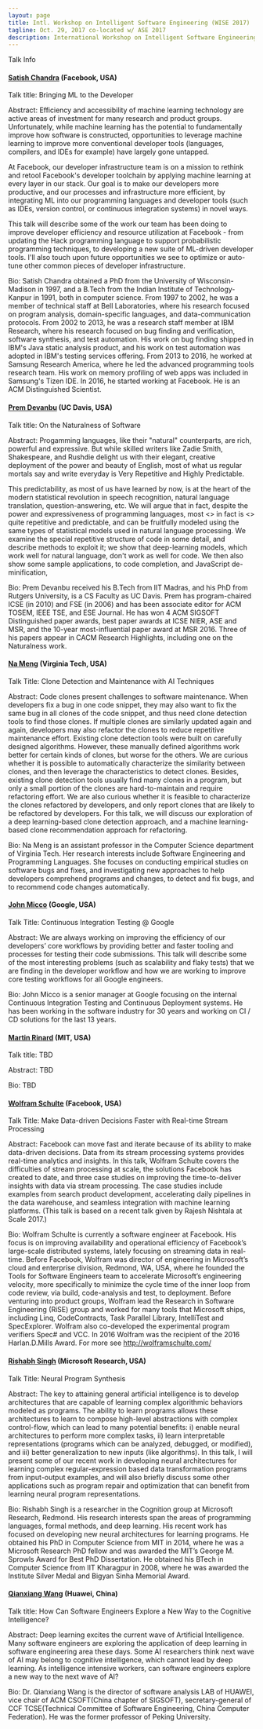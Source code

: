 ```yaml
---
layout: page
title: Intl. Workshop on Intelligent Software Engineering (WISE 2017)
tagline: Oct. 29, 2017 co-located w/ ASE 2017
description: International Workshop on Intelligent Software Engineering (WISE 2017)
---
```


Talk Info

#### [Satish Chandra](https://sites.google.com/site/schandraacmorg/) (Facebook, USA)

Talk title: Bringing ML to the Developer
 
Abstract: Efficiency and accessibility of machine learning technology are active areas of investment for many research and product groups. Unfortunately, while machine learning has the potential to fundamentally improve how software is constructed, opportunities to leverage machine learning to improve more conventional developer tools (languages, compilers, and IDEs for example) have largely gone untapped.
 
At Facebook, our developer infrastructure team is on a mission to rethink and retool Facebook's developer toolchain by applying machine learning at every layer in our stack. Our goal is to make our developers more productive, and our processes and infrastructure more efficient, by integrating ML into our programming languages and developer tools (such as IDEs, version control, or continuous integration systems) in novel ways.
 
This talk will describe some of the work our team has been doing to improve developer efficiency and resource utilization at Facebook - from updating the Hack programming language to support probabilistic programming techniques, to developing a new suite of ML-driven developer tools. I'll also touch upon future opportunities we see to optimize or auto-tune other common pieces of developer infrastructure.
 
Bio: Satish Chandra obtained a PhD from the University of Wisconsin-Madison in 1997, and a B.Tech from the Indian Institute of Technology-Kanpur in 1991, both in computer science. From 1997 to 2002, he was a member of technical staff at Bell Laboratories, where his research focused on program analysis, domain-specific languages, and data-communication protocols. From 2002 to 2013, he was a research staff member at IBM Research, where his research focused on bug finding and verification, software synthesis, and test automation. His work on bug finding shipped in IBM's Java static analysis product, and his work on test automation was adopted in IBM's testing services offering. From 2013 to 2016, he worked at Samsung Research America, where he led the advanced programming tools research team. His work on memory profiling of web apps was included in Samsung's Tizen IDE. In 2016, he started working at Facebook. He is an ACM Distinguished Scientist.

####  [Prem Devanbu](http://web.cs.ucdavis.edu/~devanbu/) (UC Davis, USA)

Talk title: On the Naturalness of Software

Abstract: Progamming languages, like their "natural" counterparts, are rich, powerful and expressive. But while skilled writers like Zadie Smith, Shakespeare, and  Rushdie delight us with their elegant, creative deployment of the power and beauty of English, most of what us regular mortals say and write everyday is Very Repetitive and Highly Predictable.

This predictability, as most of us have learned by now, is at the heart of the modern statistical revolution in speech recognition,
natural language translation, question-answering, etc. We will argue that in fact, despite the power and expressiveness of programming
languages, most <<Software>> in fact is <<also>> quite repetitive and predictable, and can be fruitfully modeled using the same types of
statistical models used in natural language processing.  We examine the special repetitive structure of code in some detail, and describe methods to exploit it; we show that deep-learning models, which work well for natural language, don't work as well for code. We then also show some sample applications, to code completion, and JavaScript de-minification, 

Bio: Prem Devanbu received his B.Tech from IIT Madras, and his PhD from Rutgers University, is a CS Faculty as UC Davis. Prem has program-chaired ICSE (in 2010) and FSE (in 2006) and has been associate editor for ACM TOSEM, IEEE TSE, and ESE Journal. He has won 4 ACM SIGSOFT Distinguished paper awards, best paper awards at ICSE NIER, ASE and MSR, and the 10-year most-influential paper award at MSR 2016. Three of his papers appear in CACM Research Highlights, including one on the Naturalness work. 

####  [Na Meng](http://people.cs.vt.edu/nm8247/) (Virginia Tech, USA)

Talk Title: Clone Detection and Maintenance with AI Techniques

Abstract: Code clones present challenges to software maintenance. When developers fix a bug in one code snippet, they may also want to fix the same bug in all clones of the code snippet, and thus need clone detection tools to find those clones. If multiple clones are similarly updated again and again, developers may also refactor the clones to reduce repetitive maintenance effort. Existing clone detection tools were built on carefully designed algorithms. However, these manually defined algorithms work better for certain kinds of clones, but worse for the others. We are curious whether it is possible to automatically characterize the similarity between clones, and then leverage the characteristics to detect clones. Besides, existing clone detection tools usually find many clones in a program, but only a small portion of the clones are hard-to-maintain and require refactoring effort. We are also curious whether it is feasible to characterize the clones refactored by developers, and only report clones that are likely to be refactored by developers. For this talk, we will discuss our exploration of a deep learning-based clone detection approach, and a machine learning-based clone recommendation approach for refactoring.

Bio: Na Meng is an assistant professor in the Computer Science department of Virginia Tech. Her research interests include Software Engineering and Programming Languages. She focuses on conducting empirical studies on software bugs and fixes, and investigating new approaches to help developers comprehend programs and changes, to detect and fix bugs, and to recommend code changes automatically.

####  [John Micco](https://research.google.com/pubs/105187.html) (Google, USA) 

Talk Title: Continuous Integration Testing @ Google

Abstract: We are always working on improving the efficiency of our developers’ core workflows by providing better and faster tooling and processes for testing their code submissions. This talk will describe some of the most interesting problems (such as scalability and flaky tests) that we are finding in the developer workflow and how we are working to improve core testing workflows for all Google engineers.

Bio: John Micco is a senior manager at Google focusing on the internal Continuous Integration Testing and Continuous Deployment systems. He has been working in the software industry for 30 years and working on CI / CD solutions for the last 13 years.


####  [Martin Rinard](http://people.csail.mit.edu/rinard/) (MIT, USA) 

Talk title: TBD

Abstract: TBD

Bio: TBD

####  [Wolfram Schulte](https://research.fb.com/people/schulte-wolfram/) (Facebook, USA)

Talk Title: Make Data-driven Decisions Faster with Real-time Stream Processing
 
Abstract: Facebook can move fast and iterate because of its ability to make data-driven decisions. Data from its stream processing systems provides real-time analytics and insights. In this talk, Wolfram Schulte covers the difficulties of stream processing at scale, the solutions Facebook has created to date, and three case studies on improving the time-to-deliver insights with data via stream processing. The case studies include examples from search product development, accelerating daily pipelines in the data warehouse, and seamless integration with machine learning platforms.  (This talk is based on a recent talk given by Rajesh Nishtala at Scale 2017.)
 
Bio: Wolfram Schulte is currently a software engineer at Facebook. His focus is on improving availability and operational efficiency of Facebook’s large-scale distributed systems, lately focusing on streaming data in real-time. Before Facebook, Wolfram was director of engineering in Microsoft’s cloud and enterprise division, Redmond, WA, USA, where he founded the Tools for Software Engineers team to accelerate Microsoft’s engineering velocity, more specifically to minimize the cycle time of the inner loop from code review, via build, code-analysis and test, to deployment. Before venturing into product groups, Wolfram lead the Research in Software Engineering (RiSE) group and worked for many tools that Microsoft ships, including Linq, CodeContracts, Task Parallel Library, IntelliTest and SpecExplorer.  Wolfram also co-developed the experimental program verifiers Spec# and VCC. In 2016 Wolfram was the recipient of the 2016 Harlan.D.Mills Award. For more see http://wolframschulte.com/

####  [Rishabh Singh](https://www.microsoft.com/en-us/research/people/risin/) (Microsoft Research, USA)

Talk Title: Neural Program Synthesis

Abstract: The key to attaining general artificial intelligence is to develop architectures that are capable of
learning complex algorithmic behaviors modeled as programs. The ability to learn programs allows these
architectures to learn to compose high-level abstractions with complex control-flow, which can lead to many
potential benefits: i) enable neural architectures to perform more complex tasks, ii) learn interpretable
representations (programs which can be analyzed, debugged, or modified), and iii) better generalization
to new inputs (like algorithms). In this talk, I will present some of our recent work in developing neural
architectures for learning complex regular-expression based data transformation programs from input-output examples,
and will also briefly discuss some other applications such as program repair and optimization that can benefit
from learning neural program representations.
 
Bio: Rishabh Singh is a researcher in the Cognition group at Microsoft Research, Redmond. His research interests span the areas of programming languages, formal methods, and deep learning. His recent work has focused on developing new neural architectures for learning programs. He obtained his PhD in Computer Science from MIT in 2014, where he was a Microsoft Research PhD fellow and was awarded the MIT’s George M. Sprowls Award for Best PhD Dissertation. He obtained his BTech in Computer Science from IIT Kharagpur in 2008, where he was awarded the Institute Silver Medal and Bigyan Sinha Memorial Award.

####  [Qianxiang Wang](http://sei.pku.edu.cn/~wqx/) (Huawei, China)

Talk title: How Can Software Engineers Explore a New Way to the Cognitive Intelligence?
 
Abstract: Deep learning excites the current wave of Artificial Intelligence. Many software engineers are exploring the application of deep learning in software engineering area these days. Some AI researchers think next wave of AI may belong to cognitive intelligence, which cannot lead by deep learning. As intelligence intensive workers, can software engineers explore a new way to the next wave of AI?
 
Bio: Dr. Qianxiang Wang is the director of software analysis LAB of HUAWEI, vice chair of ACM CSOFT(China chapter of SIGSOFT), secretary-general of CCF TCSE(Technical Committee of Software Engineering, China Computer Federation). He was the former professor of Peking University.
 
